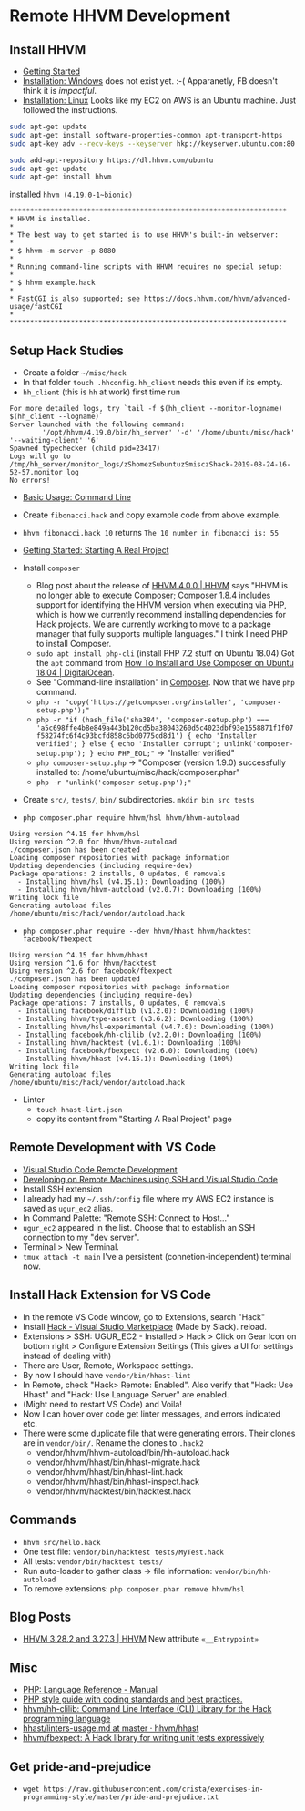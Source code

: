 # Remote HHVM Development

## Install HHVM

* [Getting Started](https://docs.hhvm.com/hhvm/getting-started/getting-started)
* [Installation: Windows](https://docs.hhvm.com/hhvm/installation/windows) does not exist yet. :-( Apparanetly, FB doesn't think it is *impactful*.
* [Installation: Linux](https://docs.hhvm.com/hhvm/installation/linux) Looks like my EC2 on AWS is an Ubuntu machine. Just followed the instructions.

```bash
sudo apt-get update
sudo apt-get install software-properties-common apt-transport-https
sudo apt-key adv --recv-keys --keyserver hkp://keyserver.ubuntu.com:80 0xB4112585D386EB94

sudo add-apt-repository https://dl.hhvm.com/ubuntu
sudo apt-get update
sudo apt-get install hhvm
```

installed `hhvm (4.19.0-1~bionic)`

```plain
********************************************************************
* HHVM is installed.
*
* The best way to get started is to use HHVM's built-in webserver:
*
* $ hhvm -m server -p 8080
*
* Running command-line scripts with HHVM requires no special setup:
*
* $ hhvm example.hack
*
* FastCGI is also supported; see https://docs.hhvm.com/hhvm/advanced-usage/fastCGI
*
********************************************************************
```

## Setup Hack Studies 

* Create a folder `~/misc/hack`
* In that folder `touch .hhconfig`. `hh_client` needs this even if its empty.
* `hh_client` (this is `hh` at work) first time run

```plain
For more detailed logs, try `tail -f $(hh_client --monitor-logname) $(hh_client --logname)`
Server launched with the following command:
        '/opt/hhvm/4.19.0/bin/hh_server' '-d' '/home/ubuntu/misc/hack' '--waiting-client' '6'
Spawned typechecker (child pid=23417)
Logs will go to /tmp/hh_server/monitor_logs/zShomezSubuntuzSmisczShack-2019-08-24-16-52-57.monitor_log
No errors!
```

* [Basic Usage: Command Line](https://docs.hhvm.com/hhvm/basic-usage/command-line)
* Create `fibonacci.hack` and copy example code from above example.
* `hhvm fibonacci.hack 10` returns `The 10 number in fibonacci is: 55`

* [Getting Started: Starting A Real Project](https://docs.hhvm.com/hack/getting-started/starting-a-real-project)
* Install `composer`
    * Blog post about the release of [HHVM 4\.0\.0 \| HHVM](https://hhvm.com/blog/2019/02/11/hhvm-4.0.0.html) says "HHVM is no longer able to execute Composer; Composer 1.8.4 includes support for identifying the HHVM version when executing via PHP, which is how we currently recommend installing dependencies for Hack projects. We are currently working to move to a package manager that fully supports multiple languages." I think I need PHP to install Composer.
    * `sudo apt install php-cli` (install PHP 7.2 stuff on Ubuntu 18.04) Got the `apt` command from [How To Install and Use Composer on Ubuntu 18\.04 \| DigitalOcean](https://www.digitalocean.com/community/tutorials/how-to-install-and-use-composer-on-ubuntu-18-04).
    * See "Command-line installation" in [Composer](https://getcomposer.org/download/). Now that we have `php` command.
    * `php -r "copy('https://getcomposer.org/installer', 'composer-setup.php');"`
    * `php -r "if (hash_file('sha384', 'composer-setup.php') === 'a5c698ffe4b8e849a443b120cd5ba38043260d5c4023dbf93e1558871f1f07f58274fc6f4c93bcfd858c6bd0775cd8d1') { echo 'Installer verified'; } else { echo 'Installer corrupt'; unlink('composer-setup.php'); } echo PHP_EOL;"` -> "Installer verified"
    * `php composer-setup.php` -> "Composer (version 1.9.0) successfully installed to: /home/ubuntu/misc/hack/composer.phar"
    * `php -r "unlink('composer-setup.php');"`
* Create `src/`, `tests/`, `bin/` subdirectories. `mkdir bin src tests`
* `php composer.phar require hhvm/hsl hhvm/hhvm-autoload`
```plain
Using version ^4.15 for hhvm/hsl
Using version ^2.0 for hhvm/hhvm-autoload
./composer.json has been created
Loading composer repositories with package information
Updating dependencies (including require-dev)
Package operations: 2 installs, 0 updates, 0 removals
  - Installing hhvm/hsl (v4.15.1): Downloading (100%)
  - Installing hhvm/hhvm-autoload (v2.0.7): Downloading (100%)
Writing lock file
Generating autoload files
/home/ubuntu/misc/hack/vendor/autoload.hack               
```
* `php composer.phar require --dev hhvm/hhast hhvm/hacktest facebook/fbexpect`
```plain
Using version ^4.15 for hhvm/hhast
Using version ^1.6 for hhvm/hacktest
Using version ^2.6 for facebook/fbexpect
./composer.json has been updated
Loading composer repositories with package information
Updating dependencies (including require-dev)
Package operations: 7 installs, 0 updates, 0 removals
  - Installing facebook/difflib (v1.2.0): Downloading (100%)
  - Installing hhvm/type-assert (v3.6.2): Downloading (100%)
  - Installing hhvm/hsl-experimental (v4.7.0): Downloading (100%)
  - Installing facebook/hh-clilib (v2.2.0): Downloading (100%)
  - Installing hhvm/hacktest (v1.6.1): Downloading (100%)
  - Installing facebook/fbexpect (v2.6.0): Downloading (100%)
  - Installing hhvm/hhast (v4.15.1): Downloading (100%)
Writing lock file
Generating autoload files
/home/ubuntu/misc/hack/vendor/autoload.hack
```
* Linter
    * `touch hhast-lint.json`
    * copy its content from "Starting A Real Project" page

## Remote Development with VS Code

* [Visual Studio Code Remote Development](https://code.visualstudio.com/docs/remote/remote-overview)
* [Developing on Remote Machines using SSH and Visual Studio Code](https://code.visualstudio.com/docs/remote/ssh)
* Install SSH extension
* I already had my `~/.ssh/config` file where my AWS EC2 instance is saved as `ugur_ec2` alias.
* In Command Palette: "Remote SSH: Connect to Host..."
* `ugur_ec2` appeared in the list. Choose that to establish an SSH connection to my "dev server".
* Terminal > New Terminal.
* `tmux attach -t main` I've a persistent (connetion-independent) terminal now.


## Install Hack Extension for VS Code

* In the remote VS Code window, go to Extensions, search "Hack"
* Install [Hack \- Visual Studio Marketplace](https://marketplace.visualstudio.com/items?itemName=pranayagarwal.vscode-hack) (Made by Slack). reload.
* Extensions > SSH: UGUR_EC2 - Installed > Hack > Click on Gear Icon on bottom right > Configure Extension Settings (This gives a UI for settings instead of dealing with)
* There are User, Remote, Workspace settings.
* By now I should have `vendor/bin/hhast-lint`
* In Remote, check "Hack> Remote: Enabled". Also verify that "Hack: Use Hhast" and "Hack: Use Language Server" are enabled.
* (Might need to restart VS Code) and Voila!
* Now I can hover over code get linter messages, and errors indicated etc.
* There were some duplicate file that were generating errors. Their clones are in `vendor/bin/`. Rename the clones to `.hack2`
    * vendor/hhvm/hhvm-autoload/bin/hh-autoload.hack
    * vendor/hhvm/hhast/bin/hhast-migrate.hack 
    * vendor/hhvm/hhast/bin/hhast-lint.hack
    * vendor/hhvm/hhast/bin/hhast-inspect.hack  
    * vendor/hhvm/hacktest/bin/hacktest.hack 


## Commands
* `hhvm src/hello.hack`
* One test file: `vendor/bin/hacktest tests/MyTest.hack`
* All tests: `vendor/bin/hacktest tests/`
* Run auto-loader to gather class -> file information: `vendor/bin/hh-autoload`
* To remove extensions: `php composer.phar remove hhvm/hsl`

## Blog Posts
* [HHVM 3\.28\.2 and 3\.27\.3 \| HHVM](https://hhvm.com/blog/2018/09/28/hhvm-3.28.2.html) New attribute `«__Entrypoint»`

## Misc
* [PHP: Language Reference \- Manual](https://www.php.net/manual/en/langref.php)
* [PHP style guide with coding standards and best practices\.](https://gist.github.com/ryansechrest/8138375)
* [hhvm/hh\-clilib: Command Line Interface \(CLI\) Library for the Hack programming language](https://github.com/hhvm/hh-clilib)
* [hhast/linters\-usage\.md at master · hhvm/hhast](https://github.com/hhvm/hhast/blob/master/docs/linters-usage.md)
* [hhvm/fbexpect: A Hack library for writing unit tests expressively](https://github.com/hhvm/fbexpect)


## Get pride-and-prejudice
* `wget https://raw.githubusercontent.com/crista/exercises-in-programming-style/master/pride-and-prejudice.txt`